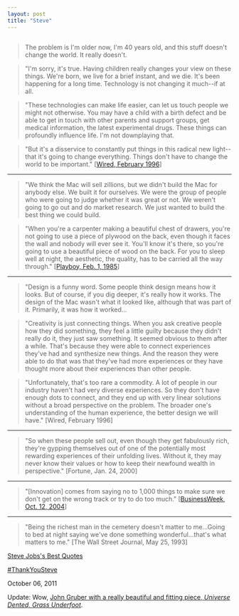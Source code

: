 ```yaml
---
layout: post
title: "Steve"
---
```


<img src="http://2010.danielsjourney.com/images/steve-jobs-at-home-1982.jpg" title="">

> The problem is I'm older now, I'm 40 years old, and this stuff doesn't change the world. It really doesn't.

> "I'm sorry, it's true. Having children really changes your view on these things. We're born, we live for a brief instant, and we die. It's been happening for a long time. Technology is not changing it much--if at all.

> "These technologies can make life easier, can let us touch people we might not otherwise. You may have a child with a birth defect and be able to get in touch with other parents and support groups, get medical information, the latest experimental drugs. These things can profoundly influence life. I'm not downplaying that.

> "But it's a disservice to constantly put things in this radical new light--that it's going to change everything. Things don't have to change the world to be important." [[Wired, February 1996](http://www.wired.com/wired/archive/4.02/jobs_pr.html)]

<hr>

> "We think the Mac will sell zillions, but we didn't build the Mac for anybody else. We built it for ourselves. We were the group of people who were going to judge whether it was great or not. We weren't going to go out and do market research. We just wanted to build the best thing we could build.

> "When you're a carpenter making a beautiful chest of drawers, you're not going to use a piece of plywood on the back, even though it faces the wall and nobody will ever see it. You'll know it's there, so you're going to use a beautiful piece of wood on the back. For you to sleep well at night, the aesthetic, the quality, has to be carried all the way through." [[Playboy, Feb. 1, 1985](http://www.scribd.com/doc/43945579/Playboy-Interview-With-Steve-Jobs)]

<hr>

> "Design is a funny word. Some people think design means how it looks. But of course, if you dig deeper, it's really how it works. The design of the Mac wasn't what it looked like, although that was part of it. Primarily, it was how it worked...

> "Creativity is just connecting things. When you ask creative people how they did something, they feel a little guilty because they didn't really do it, they just saw something. It seemed obvious to them after a while. That's because they were able to connect experiences they've had and synthesize new things. And the reason they were able to do that was that they've had more experiences or they have thought more about their experiences than other people.

> "Unfortunately, that's too rare a commodity. A lot of people in our industry haven't had very diverse experiences. So they don't have enough dots to connect, and they end up with very linear solutions without a broad perspective on the problem. The broader one's understanding of the human experience, the better design we will have." [Wired, February 1996]

<hr>

> "So when these people sell out, even though they get fabulously rich, they're gypping themselves out of one of the potentially most rewarding experiences of their unfolding lives. Without it, they may never know their values or how to keep their newfound wealth in perspective." [Fortune, Jan. 24, 2000]

<hr>

> "[Innovation] comes from saying no to 1,000 things to make sure we don't get on the wrong track or try to do too much." [[BusinessWeek, Oct. 12, 2004](http://www.businessweek.com/bwdaily/dnflash/oct2004/nf20041012_4018_db083.htm)]

<hr>

> "Being the richest man in the cemetery doesn't matter to me...Going to bed at night saying we've done something wonderful...that's what matters to me." [The Wall Street Journal, May 25, 1993]

<p class="no-caps"><a href="http://blogs.wsj.com/digits/2011/08/24/steve-jobss-best-quotes/">Steve Jobs's Best Quotes</a></p>

[#ThankYouSteve](http://twitter.com/#!/search/%23ThankYouSteve)

<p class="date">October 06, 2011</p>

<p class="postscript">Update: Wow, <a href="http://daringfireball.net/2011/10/universe_dented_grass_underfoot">John Gruber with a really beautiful and fitting piece, <span style="font-style:italic">Universe Dented, Grass Underfoot</span></a>.</p>